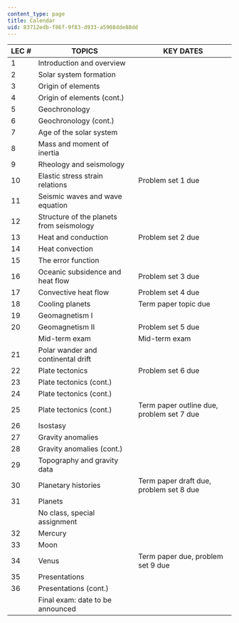 ```yaml
---
content_type: page
title: Calendar
uid: 83712edb-f86f-9f83-d933-a5908dde88dd
---
```


| LEC # | TOPICS | KEY DATES |
| --- | --- | --- |
| 1 | Introduction and overview | &nbsp; |
| 2 | Solar system formation | &nbsp; |
| 3 | Origin of elements | &nbsp; |
| 4 | Origin of elements (cont.) | &nbsp; |
| 5 | Geochronology | &nbsp; |
| 6 | Geochronology (cont.) | &nbsp; |
| 7 | Age of the solar system | &nbsp; |
| 8 | Mass and moment of inertia | &nbsp; |
| 9 | Rheology and seismology | &nbsp; |
| 10 | Elastic stress strain relations | Problem set 1 due |
| 11 | Seismic waves and wave equation | &nbsp; |
| 12 | Structure of the planets from seismology | &nbsp; |
| 13 | Heat and conduction | Problem set 2 due |
| 14 | Heat convection | &nbsp; |
| 15 | The error function | &nbsp; |
| 16 | Oceanic subsidence and heat flow | Problem set 3 due |
| 17 | Convective heat flow | Problem set 4 due |
| 18 | Cooling planets | Term paper topic due |
| 19 | Geomagnetism I | &nbsp; |
| 20 | Geomagnetism II | Problem set 5 due |
| &nbsp; | Mid-term exam | Mid-term exam |
| 21 | Polar wander and continental drift | &nbsp; |
| 22 | Plate tectonics | Problem set 6 due |
| 23 | Plate tectonics (cont.) | &nbsp; |
| 24 | Plate tectonics (cont.) | &nbsp; |
| 25 | Plate tectonics (cont.) | Term paper outline due, problem set 7 due |
| 26 | Isostasy | &nbsp; |
| 27 | Gravity anomalies | &nbsp; |
| 28 | Gravity anomalies (cont.) | &nbsp; |
| 29 | Topography and gravity data | &nbsp; |
| 30 | Planetary histories | Term paper draft due, problem set 8 due |
| 31 | Planets | &nbsp; |
| &nbsp; | No class, special assignment | &nbsp; |
| 32 | Mercury | &nbsp; |
| 33 | Moon | &nbsp; |
| 34 | Venus | Term paper due, problem set 9 due |
| 35 | Presentations | &nbsp; |
| 36 | Presentations (cont.) | &nbsp; |
| &nbsp; | Final exam: date to be announced |